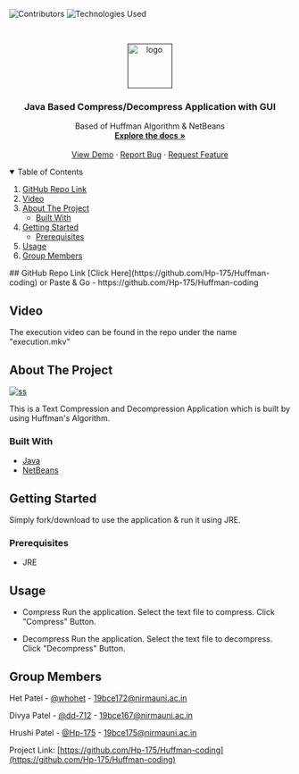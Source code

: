 
<!--
*** Thanks for checking out the Best-README-Template. If you have a suggestion
*** that would make this better, please fork the repo and create a pull request
*** or simply open an issue with the tag "enhancement".
*** Thanks again! Now go create something AMAZING! :D
-->



<!-- PROJECT SHIELDS -->
<!--
*** I'm using markdown "reference style" links for readability.
*** Reference links are enclosed in brackets [ ] instead of parentheses ( ).
*** See the bottom of this document for the declaration of the reference variables
*** for contributors-url, forks-url, etc. This is an optional, concise syntax you may use.
*** https://www.markdownguide.org/basic-syntax/#reference-style-links
-->
![Contributors][contributors-shield]
![Technologies Used][t-s]


<!-- PROJECT LOGO -->
<br />
<p align="center">
<a href=""><img src="https://i.ibb.co/rvbdVm7/logo.png" alt="logo"  width="80" height="80"></a>
  

  <h3 align="center">Java Based Compress/Decompress Application with GUI</h3>

  <p align="center">
    Based of Huffman Algorithm & NetBeans
    <br />
    <a href="https://github.com/Hp-175/Huffman-coding"><strong>Explore the docs »</strong></a>
    <br />
    <br />
    <a href="https://github.com/Hp-175/Huffman-coding">View Demo</a>
    ·
    <a href="https://github.com/Hp-175/Huffman-coding/issues">Report Bug</a>
    ·
    <a href="https://github.com/Hp-175/Huffman-coding/issues">Request Feature</a>
  </p>
</p>



<!-- TABLE OF CONTENTS -->
<details open="open">
  <summary>Table of Contents</summary>
  <ol>
    <li><a href="#github-repo-link">GitHub Repo Link</a></li>
	<li><a href="#video">Video</a></li>
    <li>
      <a href="#about-the-project">About The Project</a>
      <ul>
        <li><a href="#built-with">Built With</a></li>
      </ul>
    </li>
    <li>
      <a href="#getting-started">Getting Started</a>
      <ul>
        <li><a href="#prerequisites">Prerequisites</a></li>
      </ul>
    </li>
    <li><a href="#usage">Usage</a></li>
    <li><a href="#group-members">Group Members</a></li>
  </ol>
</details>
## GitHub Repo Link
[Click Here](https://github.com/Hp-175/Huffman-coding)
or
Paste & Go - https://github.com/Hp-175/Huffman-coding 

<!-- Video -->
## Video


The execution video can be found in the repo under the name "execution.mkv"


<!-- ABOUT THE PROJECT -->
## About The Project

<a href=""><img src="https://i.ibb.co/ZTxW3H1/ss.png" alt="ss" border="0"></a>

This is a Text Compression and Decompression Application which is built by using Huffman's Algorithm.

### Built With


* [Java](https://www.java.com/en/)
* [NetBeans](https://netbeans.org/)



<!-- GETTING STARTED -->
## Getting Started

Simply fork/download to use the application & run it using JRE.

### Prerequisites

* JRE

<!-- USAGE EXAMPLES -->
## Usage

* Compress
Run the application.
Select the text file to compress.
Click "Compress" Button.


* Decompress
Run the application.
Select the text file to decompress.
Click "Decompress" Button.





<!-- CONTACT -->
## Group Members

Het Patel - [@whohet](https://github.com/whohet) - 19bce172@nirmauni.ac.in

Divya Patel - [@dd-712](https://github.com/dd-712) - 19bce167@nirmauni.ac.in

Hrushi Patel - [@Hp-175](https://github.com/Hp-175) - 19bce175@nirmauni.ac.in

Project Link: [https://github.com/Hp-175/Huffman-coding](https://github.com/Hp-175/Huffman-coding)





[contributors-shield]: https://img.shields.io/badge/Contributors-3-red
[contributors-url]: https://github.com/othneildrew/Best-README-Template/graphs/contributors
[t-s]: https://img.shields.io/badge/Java-Netbeans-blue

